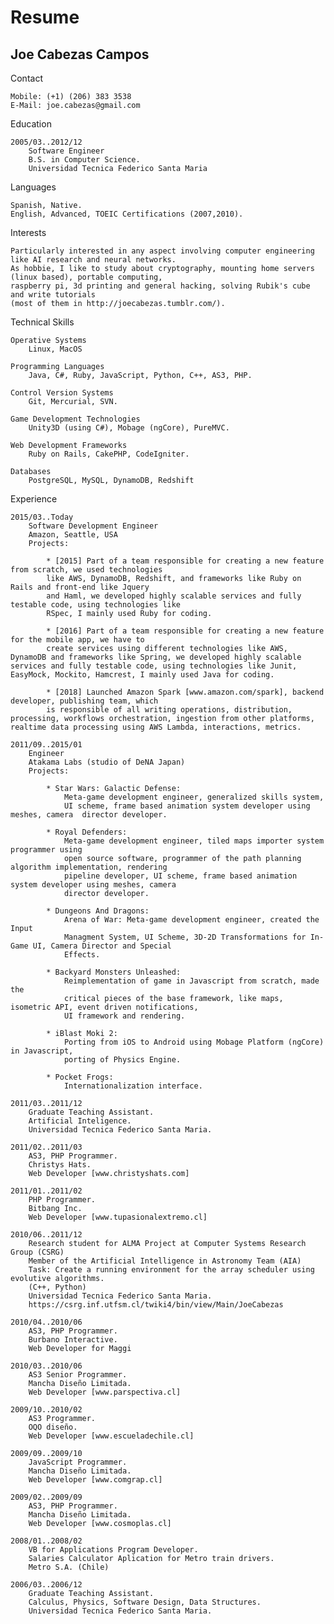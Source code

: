 Resume
================

Joe Cabezas Campos
------------------

Contact

	Mobile: (+1) (206) 383 3538
	E-Mail: joe.cabezas@gmail.com

Education

	2005/03..2012/12
		Software Engineer
		B.S. in Computer Science.
		Universidad Tecnica Federico Santa Maria

Languages

	Spanish, Native.
	English, Advanced, TOEIC Certifications (2007,2010).

Interests

	Particularly interested in any aspect involving computer engineering like AI research and neural networks.
	As hobbie, I like to study about cryptography, mounting home servers (linux based), portable computing,
	raspberry pi, 3d printing and general hacking, solving Rubik's cube and write tutorials
	(most of them in http://joecabezas.tumblr.com/).

Technical Skills

	Operative Systems
		Linux, MacOS

	Programming Languages
		Java, C#, Ruby, JavaScript, Python, C++, AS3, PHP.

	Control Version Systems
		Git, Mercurial, SVN.

	Game Development Technologies
		Unity3D (using C#), Mobage (ngCore), PureMVC.

	Web Development Frameworks
		Ruby on Rails, CakePHP, CodeIgniter.

	Databases
		PostgreSQL, MySQL, DynamoDB, Redshift

Experience

	2015/03..Today
		Software Development Engineer
		Amazon, Seattle, USA
		Projects:

			* [2015] Part of a team responsible for creating a new feature from scratch, we used technologies
			like AWS, DynamoDB, Redshift, and frameworks like Ruby on Rails and front-end like Jquery
			and Haml, we developed highly scalable services and fully testable code, using technologies like
			RSpec, I mainly used Ruby for coding.

			* [2016] Part of a team responsible for creating a new feature for the mobile app, we have to
			create services using different technologies like AWS, DynamoDB and frameworks like Spring, we developed highly scalable services and fully testable code, using technologies like Junit, EasyMock, Mockito, Hamcrest, I mainly used Java for coding.

			* [2018] Launched Amazon Spark [www.amazon.com/spark], backend developer, publishing team, which
			is responsible of all writing operations, distribution, processing, workflows orchestration, ingestion from other platforms, realtime data processing using AWS Lambda, interactions, metrics.

	2011/09..2015/01
		Engineer
		Atakama Labs (studio of DeNA Japan)
		Projects:

			* Star Wars: Galactic Defense:
				Meta-game development engineer, generalized skills system,
				UI scheme, frame based animation system developer using meshes, camera	director developer.

			* Royal Defenders:
				Meta-game development engineer, tiled maps importer system programmer using
				open source software, programmer of the path planning algorithm implementation, rendering
				pipeline developer, UI scheme, frame based animation system developer using meshes, camera
				director developer.

			* Dungeons And Dragons:
				Arena of War: Meta-game development engineer, created the Input
				Managment System, UI Scheme, 3D-2D Transformations for In-Game UI, Camera Director and Special
				Effects.

			* Backyard Monsters Unleashed:
				Reimplementation of game in Javascript from scratch, made the
				critical pieces of the base framework, like maps, isometric API, event driven notifications,
				UI framework and rendering.

			* iBlast Moki 2:
				Porting from iOS to Android using Mobage Platform (ngCore) in Javascript,
				porting of Physics Engine.

			* Pocket Frogs:
				Internationalization interface.

	2011/03..2011/12
		Graduate Teaching Assistant.
		Artificial Inteligence.
		Universidad Tecnica Federico Santa Maria.

	2011/02..2011/03
		AS3, PHP Programmer.
		Christys Hats.
		Web Developer [www.christyshats.com]

	2011/01..2011/02
		PHP Programmer.
		Bitbang Inc.
		Web Developer [www.tupasionalextremo.cl]

	2010/06..2011/12
		Research student for ALMA Project at Computer Systems Research Group (CSRG)
		Member of the Artificial Intelligence in Astronomy Team (AIA)
		Task: Create a running environment for the array scheduler using evolutive algorithms.
		(C++, Python)
		Universidad Tecnica Federico Santa Maria.
		https://csrg.inf.utfsm.cl/twiki4/bin/view/Main/JoeCabezas

	2010/04..2010/06
		AS3, PHP Programmer.
		Burbano Interactive.
		Web Developer for Maggi

	2010/03..2010/06
		AS3 Senior Programmer.
		Mancha Diseño Limitada.
		Web Developer [www.parspectiva.cl]

	2009/10..2010/02
		AS3 Programmer.
		OQO diseño.
		Web Developer [www.escueladechile.cl]

	2009/09..2009/10
		JavaScript Programmer.
		Mancha Diseño Limitada.
		Web Developer [www.comgrap.cl]

	2009/02..2009/09
		AS3, PHP Programmer.
		Mancha Diseño Limitada.
		Web Developer [www.cosmoplas.cl]

	2008/01..2008/02
		VB for Applications Program Developer.
		Salaries Calculator Aplication for Metro train drivers.
		Metro S.A. (Chile)

	2006/03..2006/12
		Graduate Teaching Assistant.
		Calculus, Physics, Software Design, Data Structures.
		Universidad Tecnica Federico Santa Maria.
